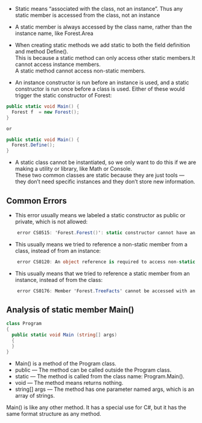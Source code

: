 - Static means “associated with the class, not an instance”. Thus any static member is accessed from the class, not an instance   
- A static member is always accessed by the class name, rather than the instance name, like Forest.Area   

- When creating static methods we add static to both the field definition and method Define().    
  This is because a static method can only access other static members.It cannot access instance members.    
  A static method cannot access non-static members.
- An instance constructor is run before an instance is used, and a static constructor is run once before a class is used.
  Either of these would trigger the static constructor of Forest:
```C#
public static void Main() {
  Forest f  = new Forest(); 
}

or

public static void Main() {
  Forest.Define(); 
}
```      

- A static class cannot be instantiated, so we only want to do this if we are making a utility or library, like Math or Console.   
  These two common classes are static because they are just tools — they don’t need specific instances and they don’t store new information.

## Common Errors
+ This error usually means we labeled a static constructor as public or private, which is not allowed:
```C#
    error CS0515: 'Forest.Forest()': static constructor cannot have an access modifier
```

+ This usually means we tried to reference a non-static member from a class, instead of from an instance:
```C#
    error CS0120: An object reference is required to access non-static field, method, or property 'Forest.Grow()'

``` 
+ This usually means that we tried to reference a static member from an instance, instead of from the class:
```C#
    error CS0176: Member 'Forest.TreeFacts' cannot be accessed with an instance reference; qualify it with a type name instead
``` 

## Analysis of static member Main()
```C#
class Program
{
  public static void Main (string[] args) 
  {
  }
}
```

+ Main() is a method of the Program class.
+ public  — The method can be called outside the Program class.
+ static  — The method is called from the class name: Program.Main().
+ void    — The method means returns nothing.
+ string[] args — The method has one parameter named args, which is an array of strings.

Main() is like any other method.  It has a special use for C#, but it has the same format structure as any method. 

